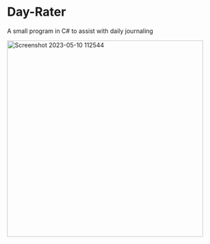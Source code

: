 # Day-Rater
A small program in C# to assist with daily journaling

<img width="458" alt="Screenshot 2023-05-10 112544" src="https://github.com/JorgeAgue/Day-Rater/assets/98124296/3aba6dc9-8e72-464c-9502-35693e914898">
